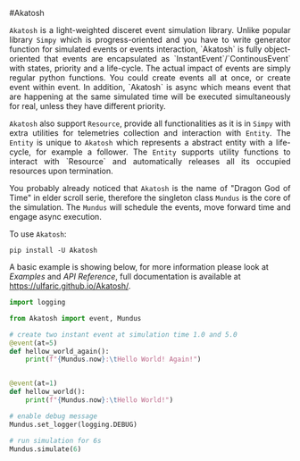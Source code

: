 #Akatosh

<p style="text-align: justify;">
<code>Akatosh</code> is a light-weighted disceret event simulation library. Unlike popular library <code>Simpy</code> which is progress-oriented and you have to write generator function for simulated events or events interaction, `Akatosh` is fully object-oriented that events are encapsulated as `InstantEvent`/`ContinousEvent` with states, priority and a life-cycle. The actual impact of events are simply regular python functions. You could create events all at once, or create event within event. In addition, `Akatosh` is async which means event that are happening at the same simulated time will be executed simultaneously for real, unless they have different priority.
</p>

<p style="text-align: justify;">
<code>Akatosh</code> also support <code>Resource</code>, provide all functionalities as it is in <code>Simpy</code> with extra utilities for telemetries collection and interaction with <code>Entity</code>. The <code>Entity</code> is unique to <code>Akatosh</code> which represents a abstract entity with a life-cycle, for example a follower. The <code>Entity</code> supports utility functions to interact with `Resource` and automatically releases all its occupied resources upon termination.
</p>

<p style="text-align: justify;">
You probably already noticed that <code>Akatosh</code> is the name of "Dragon God of Time" in elder scroll serie, therefore the singleton class <code>Mundus</code> is the core of the simulation. The <code>Mundus</code> will schedule the events, move forward time and engage async execution.
</p>

To use `Akatosh`:
```
pip install -U Akatosh
```

A basic example is showing below, for more information please look at *Examples* and *API Reference*, full documentation is available at https://ulfaric.github.io/Akatosh/.

```py
import logging

from Akatosh import event, Mundus

# create two instant event at simulation time 1.0 and 5.0
@event(at=5)
def hellow_world_again():
    print(f"{Mundus.now}:\tHello World! Again!")


@event(at=1)
def hellow_world():
    print(f"{Mundus.now}:\tHello World!")

# enable debug message
Mundus.set_logger(logging.DEBUG)

# run simulation for 6s
Mundus.simulate(6)
```
